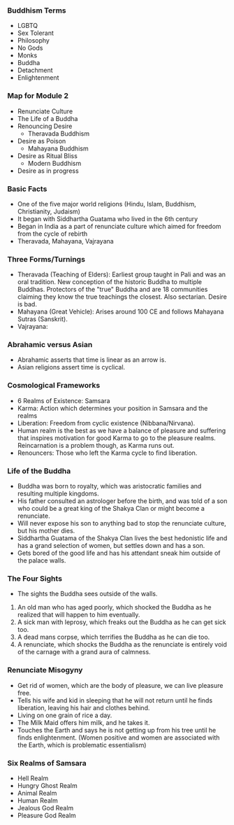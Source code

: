 ### Buddhism Terms
- LGBTQ
- Sex Tolerant
- Philosophy
- No Gods
- Monks
- Buddha
- Detachment
- Enlightenment
### Map for Module 2
- Renunciate Culture
- The Life of a Buddha
- Renouncing Desire
	- Theravada Buddhism
- Desire as Poison
	- Mahayana Buddhism
- Desire as Ritual Bliss
	- Modern Buddhism
- Desire as in progress
### Basic Facts
- One of the five major world religions (Hindu, Islam, Buddhism, Christianity, Judaism)
- It began with Siddhartha Guatama who lived in the 6th century
- Began in India as a part of renunciate culture which aimed for freedom from the cycle of rebirth
- Theravada, Mahayana, Vajrayana
### Three Forms/Turnings
- Theravada (Teaching of Elders): Earliest group taught in Pali and was an oral tradition. New conception of the historic Buddha to multiple Buddhas. Protectors of the "true" Buddha and are 18 communities claiming they know the true teachings the closest. Also sectarian. Desire is bad.
- Mahayana (Great Vehicle): Arises around 100 CE and follows Mahayana Sutras (Sanskrit). 
- Vajrayana:
### Abrahamic versus Asian
- Abrahamic asserts that time is linear as an arrow is.
- Asian religions assert time is cyclical.
### Cosmological Frameworks
- 6 Realms of Existence: Samsara
- Karma: Action which determines your position in Samsara and the realms
- Liberation: Freedom from cyclic existence (Nibbana/Nirvana).
- Human realm is the best as we have a balance of pleasure and suffering that inspires motivation for good Karma to go to the pleasure realms. Reincarnation is a problem though, as Karma runs out.
- Renouncers: Those who left the Karma cycle to find liberation.
### Life of the Buddha
- Buddha was born to royalty, which was aristocratic families and resulting multiple kingdoms.
- His father consulted an astrologer before the birth, and was told of a son who could be a great king of the Shakya Clan or might become a renunciate.
- Will never expose his son to anything bad to stop the renunciate culture, but his mother dies.
- Siddhartha Guatama of the Shakya Clan lives the best hedonistic life and has a grand selection of women, but settles down and has a son.
- Gets bored of the good life and has his attendant sneak him outside of the palace walls.
### The Four Sights
- The sights the Buddha sees outside of the walls.
1. An old man who has aged poorly, which shocked the Buddha as he realized that will happen to him eventually.
2. A sick man with leprosy, which freaks out the Buddha as he can get sick too.
3. A dead mans corpse, which terrifies the Buddha as he can die too.
4. A renunciate, which shocks the Buddha as the renunciate is entirely void of the carnage with a grand aura of calmness.
### Renunciate Misogyny
- Get rid of women, which are the body of pleasure, we can live pleasure free.
- Tells his wife and kid in sleeping that he will not return until he finds liberation, leaving his hair and clothes behind.
- Living on one grain of rice a day.
- The Milk Maid offers him milk, and he takes it.
- Touches the Earth and says he is not getting up from his tree until he finds enlightenment. (Women positive and women are associated with the Earth, which is problematic essentialism)
### Six Realms of Samsara
- Hell Realm
- Hungry Ghost Realm
- Animal Realm
- Human Realm
- Jealous God Realm
- Pleasure God Realm